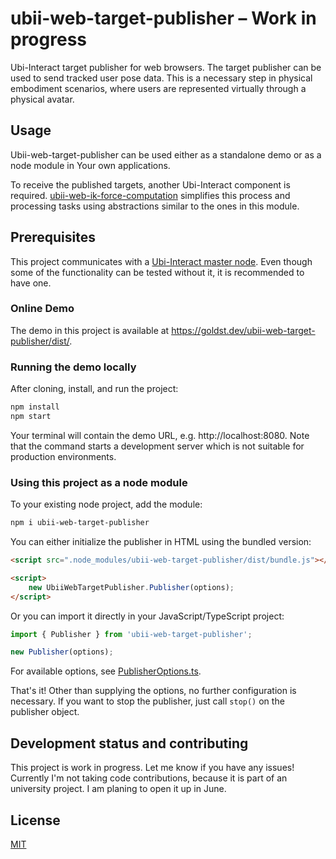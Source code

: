 # ubii-web-target-publisher – Work in progress
Ubi-Interact target publisher for web browsers. The target publisher can be used to send tracked user pose data. This is a necessary step in physical embodiment scenarios, where users are represented virtually through a physical avatar.

## Usage
Ubii-web-target-publisher can be used either as a standalone demo or as a node module in Your own applications.

To receive the published targets, another Ubi-Interact component is required. [ubii-web-ik-force-computation](https://github.com/goldst/ubii-web-ik-force-computation) simplifies this process and processing tasks using abstractions similar to the ones in this module.

## Prerequisites
This project communicates with a [Ubi-Interact master node](https://github.com/SandroWeber/ubii-node-master). Even though some of the functionality can be tested without it, it is recommended to have one.

### Online Demo
The demo in this project is available at https://goldst.dev/ubii-web-target-publisher/dist/.

### Running the demo locally
After cloning, install, and run the project:
```bash
npm install
npm start
```
Your terminal will contain the demo URL, e.g. http://localhost:8080. Note that the command starts a development server which is not suitable for production environments.

### Using this project as a node module
To your existing node project, add the module:
```bash
npm i ubii-web-target-publisher
```

You can either initialize the publisher in HTML using the bundled version:
```html
<script src=".node_modules/ubii-web-target-publisher/dist/bundle.js"></script>

<script>
    new UbiiWebTargetPublisher.Publisher(options);
</script>
```

Or you can import it directly in your JavaScript/TypeScript project:
```js
import { Publisher } from 'ubii-web-target-publisher';

new Publisher(options);
```

For available options, see [PublisherOptions.ts](./src/PublisherOptions.ts).

That's it! Other than supplying the options, no further configuration is necessary. If you want to stop the publisher, just call `stop()` on the publisher object.

## Development status and contributing
This project is work in progress. Let me know if you have any issues! Currently I'm not taking code contributions, because it is part of an university project. I am planing to open it up in June.

<!-- TODO replace section once bachelors thesis is finished>

Don't expect me to update this project that much once it's done :upside_down_face: but your code and documentation contributions are warmly welcomed. Make sure to create an issue first if you want to work on something and let me know there.
<-->

## License
[MIT](LICENSE)
